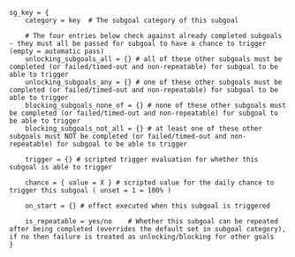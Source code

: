 	sg_key = {
		category = key 	# The subgoal category of this subgoal
	
		# The four entries below check against already completed subgoals - they must all be passed for subgoal to have a chance to trigger (empty = automatic pass)
		unlocking_subgoals_all = {} # all of these other subgoals must be completed (or failed/timed-out and non-repeatable) for subgoal to be able to trigger
		unlocking_subgoals_any = {} # one of these other subgoals must be completed (or failed/timed-out and non-repeatable) for subgoal to be able to trigger 
		blocking_subgoals_none_of = {} # none of these other subgoals must be completed (or failed/timed-out and non-repeatable) for subgoal to be able to trigger
		blocking_subgoals_not_all = {} # at least one of these other subgoals must NOT be completed (or failed/timed-out and non-repeatable) for subgoal to be able to trigger

		trigger = {} # scripted trigger evaluation for whether this subgoal is able to trigger
	
		chance = { value = X } # scripted value for the daily chance to trigger this subgoal ( unset = 1 = 100% )
	
		on_start = {} # effect executed when this subgoal is triggered
	
		is_repeatable = yes/no    # Whether this subgoal can be repeated after being completed (overrides the default set in subgoal category), if no then failure is treated as unlocking/blocking for other goals
	}
